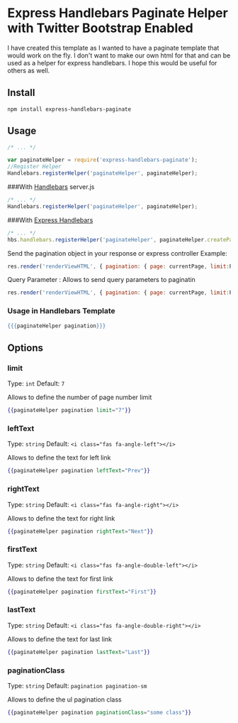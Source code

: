 # Express Handlebars Paginate Helper with Twitter Bootstrap Enabled
I have created this template as I wanted to have a paginate template that would work on the fly. I don't want to make our own html for that and can be used as a helper for express handlebars. I hope this would be useful for others as well.
## Install

    npm install express-handlebars-paginate

## Usage

```javascript
/* ... */

var paginateHelper = require('express-handlebars-paginate');
//Register Helper
Handlebars.registerHelper('paginateHelper', paginateHelper);
```

###With [Handlebars][]
server.js

```javascript
/* ... */
Handlebars.registerHelper('paginateHelper', paginateHelper);
```

###With [Express Handlebars][]
```javascript
/* ... */
hbs.handlebars.registerHelper('paginateHelper', paginateHelper.createPagination);
```

Send the pagination object in your response or express controller
Example:
```javascript
res.render('renderViewHTML', { pagination: { page: currentPage, limit:PageLimit,totalRows: TotalNoOfROWS }});
```

Query Parameter : Allows to send query parameters to paginatin

```javascript
res.render('renderViewHTML', { pagination: { page: currentPage, limit:PageLimit,totalRows: TotalNoOfROWS, queryParams: object }});
```

 ### Usage in Handlebars Template
```handlebars
{{{paginateHelper pagination}}}
```

[Express Handlebars]: https://github.com/ericf/express-handlebars
[Handlebars]: https://github.com/wycats/handlebars.js

## Options

### limit
Type: `int`
Default: `7`

Allows to define the number of page number limit

```handlebars
{{paginateHelper pagination limit="7"}}
```

### leftText
Type: `string`
Default: `<i class="fas fa-angle-left"></i>`

Allows to define the text for left link

```handlebars
{{paginateHelper pagination leftText="Prev"}}
```

### rightText
Type: `string`
Default: `<i class="fas fa-angle-right"></i>`

Allows to define the text for right link

```handlebars
{{paginateHelper pagination rightText="Next"}}
```

### firstText
Type: `string`
Default: `<i class="fas fa-angle-double-left"></i>`

Allows to define the text for first link

```handlebars
{{paginateHelper pagination firstText="First"}}
```

### lastText
Type: `string`
Default: `<i class="fas fa-angle-double-right"></i>`

Allows to define the text for last link

```handlebars
{{paginateHelper pagination lastText="Last"}}
```

### paginationClass
Type: `string`
Default: `pagination pagination-sm`

Allows to define the ul pagination class

```handlebars
{{paginateHelper pagination paginationClass="some class"}}
```

